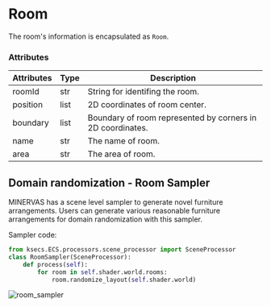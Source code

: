 # Room

<!-- ## Description -->

The room's information is encapsulated as `Room`.
<!-- Users could sample furniture layout using function `sample()`. -->
<!-- Also, users could use functions, such as `get_polygon()`, to get room polygon for further processing. -->

<!-- <span style="color:blue">*Comments:* More info about `room` needs here.</span> -->

### Attributes

|Attributes | Type | Description    |
|---    |---    |---    |
|roomId|str| String for identifing the room.|
|position|list| 2D coordinates of room center.|
|boundary|list| Boundary of room represented by corners in 2D coordinates.|
|name|str| The name of room.|
|area|str| The area of room.|

<!-- ### Function

|Function   |Description    |
|---    |---    |
|-|-| -->

<!-- |get_height()   |return the height of the room  |
|get_floor_corners()    |return the floor corners of the room   |
|get_ceiling_corners()  |return the ceiling corners of the room | -->
<!-- |get_polygon()  |return the polygon of the rooom using `shapely`| -->

<!-- |height |height of the room (`int`)  |
|id     |id of the room (`str`)   |
|type   |type name of the room (`str`) | -->

## Domain randomization - Room Sampler

<!-- ## Features -->

<!-- <span style="color:blue">*Comments:* `World/ccworld` and `Instance/CCInstance` should be consistent across the doc.</span> -->

MINERVAS has a scene level sampler to generate novel furniture arrangements. Users can generate various reasonable furniture arrangements for domain randomization with this sampler.

Sampler code:
<!-- For a given ccworld room, transform the space position of the CCInstance in the room to randomly generate a room layout. The new layout satisfies certain constraints and rules. -->

<!-- ## Usage

```python
class RandomizeLayout(SceneProcessor):
     def process(self):
         room = self.shader.world.get_room("room_id")
         room.randomize_layout(self.shader.world)
``` -->

<!-- ## Use constraints

The main limitation at present is that it can only take effect for scenarios where the label is KJL. There are two main reasons:

1. At present, only the instance with type=Asset supports modification of transform to render on the server side, and currently only the furniture instance of the scene with the KJL tag satisfies the conditions.
2. In the logic implemented by layout_sampler, a large number of Kujiale categories are used to make logical judgments (such as judging whether furniture should be posted on the wall according to the category). This point needs to be improved in the future, adding related attributes in CCInstance. -->


<!-- ## Example -->
```python
from ksecs.ECS.processors.scene_processor import SceneProcessor
class RoomSampler(SceneProcessor):
    def process(self):
        for room in self.shader.world.rooms:
            room.randomize_layout(self.shader.world)
```

![room_sampler](./examples_figs/layout_sampler.png)